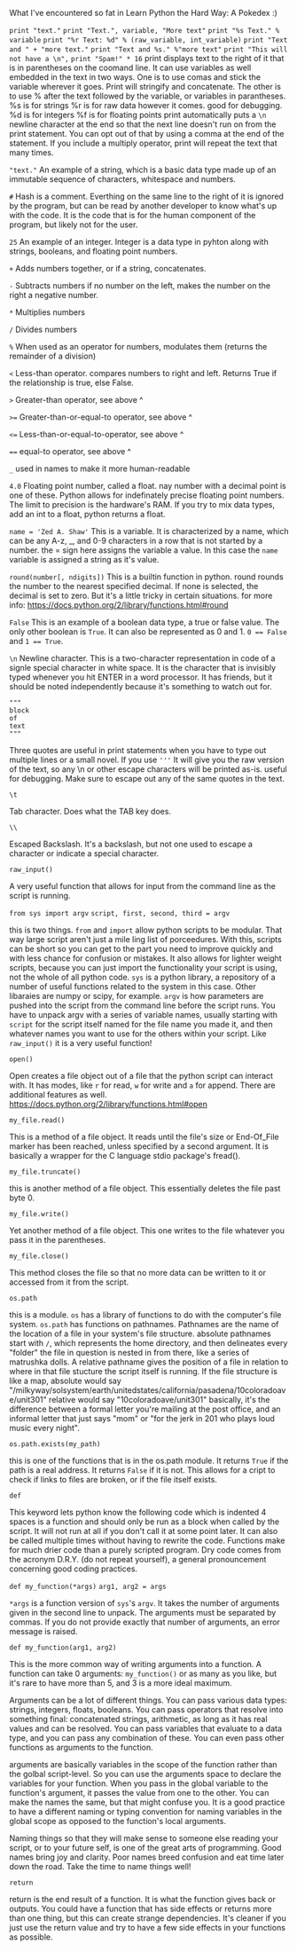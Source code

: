 What I've encountered so fat in Learn Python the Hard Way:
A Pokedex :)

`print "text."`
`print "Text.", variable, "More text"`
`print "%s Text." % variable`
`print "%r Text: %d" % (raw_variable, int_variable)`
`print "Text and " + "more text."`
`print "Text and %s." %"more text"`
`print "This will not have a \n",`
`print "Spam!" * 16`
print displays text to the right of it that is in parentheses on the coomand line.
It can use variables as well embedded in the text in two ways.
    One is to use comas and stick the variable wherever it goes. Print will stringify and concatenate.
    The other is to use % after the text followed by the variable, or variables in parantheses.
	%s is for strings
	%r is for raw data however it comes. good for debugging.
	%d is for integers
	%f is for floating points
print automatically puts a `\n` newline character at the end so that the next line doesn't run on from the print statement.
You can opt out of that by using a comma at the end of the statement.
If you include a multiply operator, print will repeat the text that many times.

`"text."`
An example of a string, which is a basic data type made up of an immutable sequence of characters, whitespace and numbers.

`#`
Hash is a comment. Everthing on the same line to the right of it is ignored by the program, but can be read by another developer to know what's up with the code. It is the code that is for the human component of the program, but likely not for the user.

`25`
An example of an integer. Integer is a data type in pyhton along with strings, booleans, and floating point numbers.

`+`
Adds numbers together, or if a string, concatenates.

`-`
Subtracts numbers
if no number on the left, makes the number on the right a negative number.

`*`
Multiplies numbers

`/`
Divides numbers

`%`
When used as an operator for numbers, modulates them (returns the remainder of a division)

`<`
Less-than operator. compares numbers to right and left. Returns True if the relationship is true, else False.

`>`
Greater-than operator, see above ^

`>=`
Greater-than-or-equal-to operator, see above ^

`<=`
Less-than-or-equal-to-operator, see above ^

`==`
equal-to operator, see above ^

`_`
used in names to make it more human-readable

`4.0`
Floating point number, called a float. nay number with a decimal point is one of these. Python allows for indefinately precise floating point numbers. The limit to precision is the hardware's RAM. If you try to mix data types, add an int to a float, python returns a float.

`name = 'Zed A. Shaw'`
This is a variable. It is characterized by a name, which can be any A-z, _, and 0-9 characters in a row that is not started by a number. the = sign here assigns the variable a value. In this case the `name` variable is assigned a string as it's value.

`round(number[, ndigits])`
This is a builtin function in python. round rounds the number to the nearest specified decimal. If none is selected, the decimal is set to zero. But it's a little tricky in certain situations. for more info: https://docs.python.org/2/library/functions.html#round

`False`
This is an example of a boolean data type, a true or false value. The only other boolean is `True`. It can also be represented as 0 and 1. `0 == False` and `1 == True`.

`\n`
Newline character. This is a two-character representation in code of a signle special character in white space. It is the character that is invisibly typed whenever you hit ENTER in a word processor. It has friends, but it should be noted independently because it's something to watch out for.

```
"""
block
of
text
"""
```
Three quotes are useful in print statements when you have to type out multiple lines or a small novel.
If you use `'''` It will give you the raw version of the text, so any \n or other escape characters will be printed as-is.
useful for debugging. Make sure to escape out any of the same quotes in the text.

`\t`

Tab character. Does what the TAB key does.

`\\`

Escaped Backslash. It's a backslash, but not one used to escape a character or indicate a special character.

`raw_input()`

A very useful function that allows for input from the command line as the script is running.

`from sys import argv`
`script, first, second, third = argv`

this is two things.
`from` and `import` allow python scripts to be modular. That way large script aren't just a mile ling list of porceedures. With this, scripts can be short so you can get to the part you need to improve quickly and with less chance for confusion or mistakes. It also allows for lighter weight scripts, because you can just import the functionality your script is using, not the whole of all python code.
`sys` is a python library, a repository of a number of useful functions related to the system in this case. Other libaraies are numpy or scipy, for example. 
`argv` is how parameters are pushed into the script from the command line before the script runs.
You have to unpack argv with a series of variable names, usually starting with `script` for the script itself named for the file name you made it, and then whatever names you want to use for the others within your script. 
Like `raw_input()` it is a very useful function!

`open()`

Open creates a file object out of a file that the python script can interact with. It has modes, like `r` for read, `w` for write and `a` for append. There are additional features as well. https://docs.python.org/2/library/functions.html#open

`my_file.read()`

This is a method of a file object. It reads until the file's size or End-Of_File marker has been reached, unless specified by a second argument. It is basically a wrapper for the C language stdio package's fread().

`my_file.truncate()`

this is another method of a file object. This essentially deletes the file past byte 0.

`my_file.write()`

Yet another method of a file object. This one writes to the file whatever you pass it in the parentheses.

`my_file.close()`

This method closes the file so that no more data can be written to it or accessed from it from the script.

`os.path`

this is a module. `os` has a library of functions to do with the computer's file system. `os.path` has functions on pathnames. Pathnames are the name of the location of a file in your system's file structure. absolute pathnames start with `/`, which represents the home directory, and then delineates every "folder" the file in question is nested in from there, like a series of matrushka dolls. A relative pathname gives the position of a file in relation to where in that file stucture the script itself is running. If the file structure is like a map, absolute would say "/milkyway/solsystem/earth/unitedstates/california/pasadena/10coloradoave/unit301" relative would say "10coloradoave/unit301" basically, it's the difference between a formal letter you're mailing at the post office, and an informal letter that just says "mom" or "for the jerk in 201 who plays loud music every night".

`os.path.exists(my_path)`

this is one of the functions that is in the os.path module. It returns `True` if the path is a real address. It returns `False` if it is not. This allows for a cript to check if links to files are broken, or if the file itself exists.

`def`

This keyword lets python know the following code which is indented 4 spaces is a function and should only be run as a block when called by the script. It will not run at all if you don't call it at some point later. It can also be called multiple times without having to rewrite the code. Functions make for much drier code than a purely scripted program. Dry code comes from the acronym D.R.Y. (do not repeat yourself), a general pronouncement concerning good coding practices.

`def my_function(*args)`
`arg1, arg2 = args`

`*args` is a function version of `sys`'s `argv`. It takes the number of arguments given in the second line to unpack. The arguments must be separated by commas. If you do not provide exactly that number of arguments, an error message is raised.

`def my_function(arg1, arg2)`

This is the more common way of writing arguments into a function. A function can take 0 arguments: `my_function()` or as many as you like, but it's rare to have more than 5, and 3 is a more ideal maximum.

Arguments can be a lot of different things. You can pass various data types: strings, integers, floats, booleans. You can pass operators that resolve into something final: concatenated strings, arithmetic, as long as it has real values and can be resolved. You can pass variables that evaluate to a data type, and you can pass any combination of these. You can even pass other functions as arguments to the function.

arguments are basically variables in the scope of the function rather than the golbal script-level. So you can use the arguments space to declare the variables for your function. When you pass in the global variable to the function's argument, it passes the value from one to the other. You can make the names the same, but that might confuse you. It is a good practice to have a different naming or typing convention for naming variables in the global scope as opposed to the function's local arguments. 

Naming things so that they will make sense to someone else reading your script, or to your future self, is one of the great arts of programming. Good names bring joy and clarity. Poor names breed confusion and eat time later down the road. Take the time to name things well!

`return`

return is the end result of a function. It is what the function gives back or outputs. You could have a function that has side effects or returns more than one thing, but this can create strange dependencies. It's cleaner if you just use the return value and try to have a few side effects in your functions as possible.

